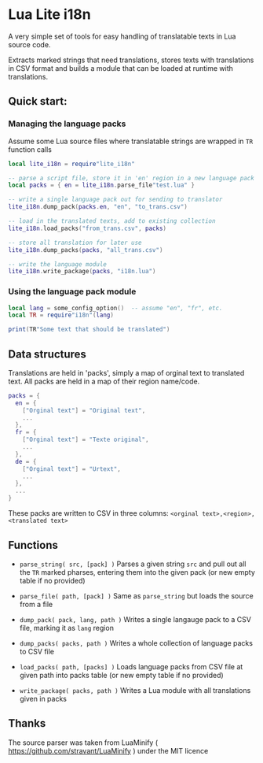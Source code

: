 # Lua Lite i18n

A very simple set of tools for easy handling of translatable texts in Lua source code.

Extracts marked strings that need translations, stores texts with translations in CSV format and builds a module that can be loaded at runtime with translations.

## Quick start:

### Managing the language packs

Assume some Lua source files where translatable strings are wrapped in `TR` function calls

```lua
local lite_i18n = require"lite_i18n"

-- parse a script file, store it in 'en' region in a new language pack collection
local packs = { en = lite_i18n.parse_file"test.lua" }

-- write a single language pack out for sending to translator
lite_i18n.dump_pack(packs.en, "en", "to_trans.csv")

-- load in the translated texts, add to existing collection
lite_i18n.load_packs("from_trans.csv", packs)

-- store all translation for later use
lite_i18n.dump_packs(packs, "all_trans.csv")

-- write the language module
lite_i18n.write_package(packs, "i18n.lua")
```

### Using the language pack module

```lua
local lang = some_config_option()  -- assume "en", "fr", etc.
local TR = require"i18n"(lang)

print(TR"Some text that should be translated")
```

## Data structures

Translations are held in 'packs', simply a map of orginal text to translated text. All packs are held in a map of their region name/code.

```lua
packs = {
  en = {
    ["Orginal text"] = "Original text",
    ...
  },
  fr = {
    ["Orginal text"] = "Texte original",
    ...
  },
  de = {
    ["Orginal text"] = "Urtext",
    ...
  },
  ...
}
```

These packs are written to CSV in three columns: `<orginal text>,<region>,<translated text>`

## Functions

 *  `parse_string( src, [pack] )`
    Parses a given string `src` and pull out all the `TR` marked pharses, entering them into the given pack (or new empty table if no provided)

 *  `parse_file( path, [pack] )`
    Same as `parse_string` but loads the source from a file

 *  `dump_pack( pack, lang, path )`
    Writes a single langauge pack to a CSV file, marking it as `lang` region

 *  `dump_packs( packs, path )`
    Writes a whole collection of language packs to CSV file

 *  `load_packs( path, [packs] )`
    Loads language packs from CSV file at given path into packs table (or new empty table if no provided)

 *  `write_package( packs, path )`
    Writes a Lua module with all translations given in packs

## Thanks

The source parser was taken from LuaMinify ( https://github.com/stravant/LuaMinify ) under the MIT licence

